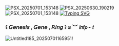 ![PSX_20250701_153148](https://github.com/user-attachments/assets/02c061d5-8081-4b49-9877-998a379b8d0d)
![PSX_20250630_190219](https://github.com/user-attachments/assets/bfeff2a7-2018-4974-ba5d-1be7fd536a00)
![PSX_20250701_153148](https://github.com/user-attachments/assets/06069d4e-3359-46f3-b7a0-742a63a8e2f6)
[![Typing SVG](https://readme-typing-svg.demolab.com?font=Bold&weight=100&duration=2000&color=C4BBFE&vCenter=true&width=500&height=100&lines=%22+.+.+And+when+I+find+that+computer%2C;+.+.+.+I+am+going+to+rip+out+.+.+;+.+.+all+of+its+wires%22)](https://git.io/typing-svg)   

### ꒰  𝘎𝘦𝘯𝘦𝘴𝘪𝘴 , 𝘎𝘦𝘯𝘦 , 𝘙𝘪𝘯𝘨  ꒱   ෧ ︶  𝘪𝘯𝘧𝘱 - 𝘵

![Untitled185_20250701165951](https://github.com/user-attachments/assets/1dece8c8-d4e6-4224-8fa7-f5de973ad38d)!









